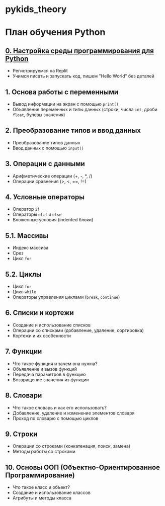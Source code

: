 # pykids_theory

# План обучения Python

## [0. Настройка среды программирования для Python](0_lesson_Base.md)
- Регистрируемся на Replit
- Учимся писать и запускать код, пишем "Hello World" без деталей

## 1. Основа работы с переменными
- Вывод информации на экран с помощью `print()`
- Объявление переменных и типы данных (строки, числа `int`, дроби `float`, булевы значения)

## 2. Преобразование типов и ввод данных
- Преобразование типов данных
- Ввод данных с помощью `input()`

## 3. Операции с данными
- Арифметические операции (+, -, *, /)
- Операции сравнения (>, <, ==, !=)

## 4. Условные операторы
- Оператор `if`
- Операторы `elif` и `else`
- Вложенные условия (indented блоки)

## 5.1. Массивы
- Индекс массива
- Срез
- Цикл `for`

## 5.2. Циклы
- Цикл `for`
- Цикл `while`
- Операторы управления циклами (`break`, `continue`)

## 6. Списки и кортежи
- Создание и использование списков
- Операции со списками (добавление, удаление, сортировка)
- Кортежи и их особенности

## 7. Функции
- Что такое функция и зачем она нужна?
- Объявление и вызов функций
- Передача параметров в функцию
- Возвращение значения из функции

## 8. Словари
- Что такое словарь и как его использовать?
- Добавление, удаление и изменение элементов словаря
- Проход по словарю с помощью циклов

## 9. Строки
- Операции со строками (конкатенация, поиск, замена)
- Методы работы со строками

## 10. Основы ООП (Объектно-Ориентированное Программирование)
- Что такое класс и объект?
- Создание и использование классов
- Атрибуты и методы класса
